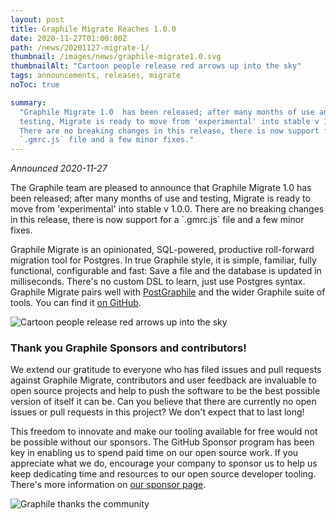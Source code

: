 ```yaml
---
layout: post
title: Graphile Migrate Reaches 1.0.0
date: 2020-11-27T01:00:00Z
path: /news/20201127-migrate-1/
thumbnail: /images/news/graphile-migrate1.0.svg
thumbnailAlt: "Cartoon people release red arrows up into the sky"
tags: announcements, releases, migrate
noToc: true

summary:
  "Graphile Migrate 1.0  has been released; after many months of use and
  testing, Migrate is ready to move from 'experimental' into stable v 1.0.0.
  There are no breaking changes in this release, there is now support for a
  `.gmrc.js` file and a few minor fixes."
---
```


_Announced 2020-11-27_

<p class='intro'>
The Graphile team are pleased to announce that Graphile Migrate 1.0  has been released; after many months of use and testing, Migrate is ready to move from 'experimental' into stable v 1.0.0. There are no breaking changes in this release, there is now support for a `.gmrc.js` file and a few minor fixes.
</p>

Graphile Migrate is an opinionated, SQL-powered, productive roll-forward
migration tool for Postgres. In true Graphile style, it is simple, familiar,
fully functional, configurable and fast: Save a file and the database is updated
in milliseconds. There's no custom DSL to learn, just use Postgres syntax.
Graphile Migrate pairs well with [PostGraphile](/postgraphile/) and the wider
Graphile suite of tools. You can find it
[on GitHub](https://github.com/graphile/migrate/).

<div class="flex flex-wrap justify-around">
<img alt="Cartoon people release red arrows up into the sky" src="/images/news/graphile-migrate1.0.svg" style="max-height: 300px" />
</div>

### Thank you Graphile Sponsors and contributors!

We extend our gratitude to everyone who has filed issues and pull requests
against Graphile Migrate, contributors and user feedback are invaluable to open
source projects and help to push the software to be the best possible version of
itself it can be. Can you believe that there are currently no open issues or
pull requests in this project? We don't expect that to last long!

This freedom to innovate and make our tooling available for free would not be
possible without our sponsors. The GitHub Sponsor program has been key in
enabling us to spend paid time on our open source work. If you appreciate what
we do, encourage your company to sponsor us to help us keep dedicating time and
resources to our open source developer tooling. There's more information on
[our sponsor page](https://graphile.org/sponsor).

<div class="flex flex-wrap justify-around">
<img alt="Graphile thanks the community" src="/images/thanks.png" />
</div>
